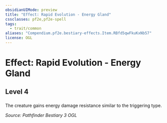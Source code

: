```yaml
---
obsidianUIMode: preview
title: "Effect: Rapid Evolution - Energy Gland"
cssclasses: pf2e,pf2e-spell
tags:
  - trait/common
aliases: "Compendium.pf2e.bestiary-effects.Item.RBfd5qwFkuKxNb57"
license: OGL
---
```

# Effect: Rapid Evolution - Energy Gland
## Level 4
### 






The creature gains energy damage resistance similar to the triggering type.

*Source: Pathfinder Bestiary 3*
*OGL*